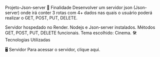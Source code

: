 Projeto-Json-server
🚀 Finalidade
Desenvolver um servidor json (Json-server) onde irá conter 3 rotas com 4+ dados nas quais o usuário poderá realizar o GET, POST, PUT, DELETE.

Servidor hospedado no Render.
Nodejs e Json-server instalados.
Métodos GET, POST, PUT, DELETE funcionais.
Tema escolhido: Cinema.
🛠️ Tecnologias Utilizadas
   
🖥️ Servidor
Para acessar o servidor, clique aqui.
